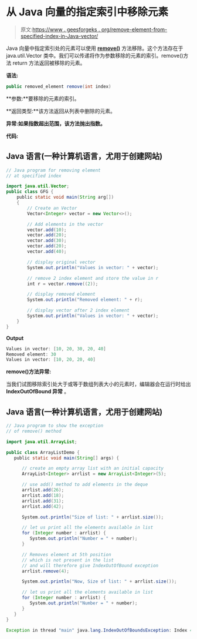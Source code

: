 # 从 Java 向量的指定索引中移除元素

> 原文:[https://www . geesforgeks . org/remove-element-from-specified-index-in-Java-vector/](https://www.geeksforgeeks.org/removing-element-from-specified-index-in-java-vector/)

Java 向量中指定索引处的元素可以使用 [**remove()**](https://www.geeksforgeeks.org/remove-element-arraylist-java/) 方法移除。这个方法存在于 java.util.Vector 类中。我们可以传递将作为参数移除的元素的索引。remove()方法 return 方法返回被移除的元素。

**语法:**

```java
public removed_element remove(int index)
```

**参数:**要移除的元素的索引。

**返回类型:**该方法返回从列表中删除的元素。

**异常:**如果指数超出范围，该方法抛出**指数。**

**代码:**

## Java 语言(一种计算机语言，尤用于创建网站)

```java
// Java program for removing element
// at specified index

import java.util.Vector;
public class GFG {
    public static void main(String arg[])
    {
        // Create an Vector
        Vector<Integer> vector = new Vector<>();

        // Add elements in the vector
        vector.add(10);
        vector.add(20);
        vector.add(30);
        vector.add(20);
        vector.add(40);

        // display original vector
        System.out.println("Values in vector: " + vector);

        // remove 2 index element and store the value in r
        int r = vector.remove((2));

        // display removed element
        System.out.println("Removed element: " + r);

        // display vector after 2 index element
        System.out.println("Values in vector: " + vector);
    }
}
```

**Output**

```java
Values in vector: [10, 20, 30, 20, 40]
Removed element: 30
Values in vector: [10, 20, 20, 40]

```

**remove()方法异常:**

当我们试图移除索引处大于或等于数组列表大小的元素时，编辑器会在运行时给出 **IndexOutOfBound 异常** 。

## Java 语言(一种计算机语言，尤用于创建网站)

```java
// Java program to show the exception 
// of remove() method 

import java.util.ArrayList; 

public class ArrayListDemo { 
   public static void main(String[] args) { 

      // create an empty array list with an initial capacity 
      ArrayList<Integer> arrlist = new ArrayList<Integer>(5); 

      // use add() method to add elements in the deque 
      arrlist.add(26); 
      arrlist.add(18); 
      arrlist.add(31); 
      arrlist.add(42); 

      System.out.println("Size of list: " + arrlist.size()); 

      // let us print all the elements available in list 
      for (Integer number : arrlist) { 
         System.out.println("Number = " + number); 
      }   

      // Removes element at 5th position 
      // which is not present in the list 
      // and will therefore give IndexOutOfBound exception 
      arrlist.remove(4); 

      System.out.println("Now, Size of list: " + arrlist.size()); 

      // let us print all the elements available in list 
      for (Integer number : arrlist) { 
         System.out.println("Number = " + number); 
      } 
   } 
}
```

```java
Exception in thread "main" java.lang.IndexOutOfBoundsException: Index 4 out of bounds for length 4
```